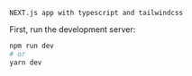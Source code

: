 <code>
NEXT.js app with typescript and tailwindcss
</code>

First, run the development server:

```bash
npm run dev
# or
yarn dev